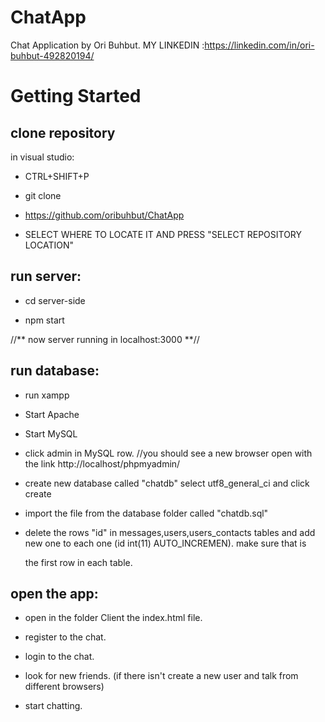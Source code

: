 # ChatApp
Chat Application by Ori Buhbut. MY LINKEDIN :https://linkedin.com/in/ori-buhbut-492820194/

# Getting Started
## clone repository

in visual studio:

* CTRL+SHIFT+P

* git clone

* https://github.com/oribuhbut/ChatApp

* SELECT WHERE TO LOCATE IT AND PRESS "SELECT REPOSITORY LOCATION"


## run server:

* cd server-side

* npm start 

//** now server running in localhost:3000 **//


## run database:

* run xampp

* Start Apache

* Start MySQL

* click admin in MySQL row. //you should see a new browser open with the link http://localhost/phpmyadmin/

* create new database called "chatdb" select utf8_general_ci and click create

* import the file from the database folder called "chatdb.sql"

* delete the rows "id" in messages,users,users_contacts tables and add new one to each one (id int(11) AUTO_INCREMEN). make sure that is 

  the first row in each table.

## open the app:

* open in the folder Client the index.html file.

* register to the chat.

* login to the chat.

* look for new friends. (if there isn't create a new user and talk from different browsers)

* start chatting.



